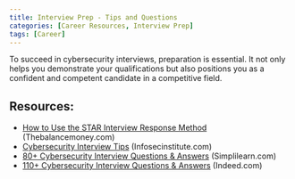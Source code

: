 ```yaml
---
title: Interview Prep - Tips and Questions
categories: [Career Resources, Interview Prep] 
tags: [Career]
---
```

To succeed in cybersecurity interviews, preparation is essential. It not only helps you demonstrate your qualifications but also positions you as a confident and competent candidate in a competitive field.


## Resources:
- [How to Use the STAR Interview Response Method](https://www.thebalancemoney.com/what-is-the-star-interview-response-technique-2061629) (Thebalancemoney.com)
- [Cybersecurity Interview Tips](https://www.infosecinstitute.com/wp-content/uploads/2021/03/Skills-eBook-Interview-Tips.pdf) (Infosecinstitute.com)
- [80+ Cybersecurity Interview Questions & Answers](https://www.simplilearn.com/tutorials/cyber-security-tutorial/cyber-security-interview-questions) (Simplilearn.com)
- [110+ Cybersecurity Interview Questions & Answers](https://www.indeed.com/career-advice/interviewing/cyber-security-interview-questions) (Indeed.com)

